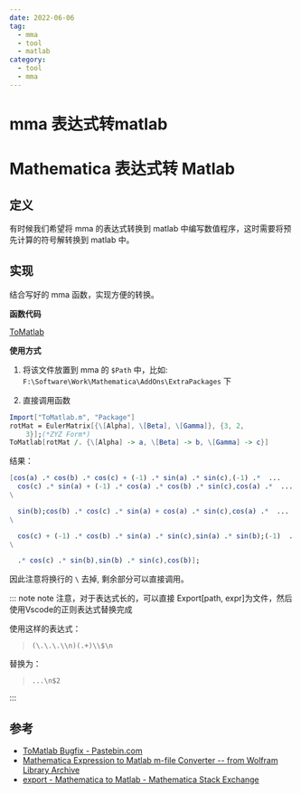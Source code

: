 ```yaml
---
date: 2022-06-06
tag:
  - mma
  - tool
  - matlab
category:
  - tool
  - mma
---
```


# mma 表达式转matlab

# Mathematica 表达式转 Matlab


## 定义

有时候我们希望将 mma 的表达式转换到 matlab 中编写数值程序，这时需要将预先计算的符号解转换到 matlab 中。

## 实现

结合写好的 mma 函数，实现方便的转换。

**函数代码**

[ToMatlab](./assets/ToMatlab.m)


**使用方式**

1. 将该文件放置到 mma 的 `$Path` 中，比如: `F:\Software\Work\Mathematica\AddOns\ExtraPackages` 下

2. 直接调用函数

```mathematica
Import["ToMatlab.m", "Package"]
rotMat = EulerMatrix[{\[Alpha], \[Beta], \[Gamma]}, {3, 2, 
    3}];(*ZYZ Form*)
ToMatlab[rotMat /. {\[Alpha] -> a, \[Beta] -> b, \[Gamma] -> c}]
```

结果：

```mathematica
[cos(a) .* cos(b) .* cos(c) + (-1) .* sin(a) .* sin(c),(-1) .*  ...
  cos(c) .* sin(a) + (-1) .* cos(a) .* cos(b) .* sin(c),cos(a) .*  ...
\

  sin(b);cos(b) .* cos(c) .* sin(a) + cos(a) .* sin(c),cos(a) .*  ...
\

  cos(c) + (-1) .* cos(b) .* sin(a) .* sin(c),sin(a) .* sin(b);(-1)  ...
\

  .* cos(c) .* sin(b),sin(b) .* sin(c),cos(b)];
```

因此注意将换行的 `\` 去掉, 剩余部分可以直接调用。

::: note note
注意，对于表达式长的，可以直接 Export[path, expr]为文件，然后使用Vscode的正则表达式替换完成

使用这样的表达式：

> `(\.\.\.\\n)(.+)\\$\n`

替换为：

> `...\n$2`

:::



## 参考

- [ToMatlab Bugfix - Pastebin.com](https://pastebin.com/TcjErHVT)
- [Mathematica Expression to Matlab m-file Converter -- from Wolfram Library Archive](https://library.wolfram.com/infocenter/MathSource/577/#downloads)
- [export - Mathematica to Matlab - Mathematica Stack Exchange](https://mathematica.stackexchange.com/questions/166163/mathematica-to-matlab)
